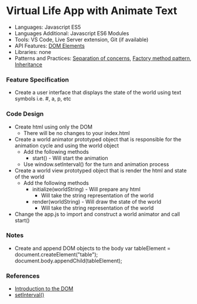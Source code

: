 
# Virtual Life App with Animate Text

* Languages: Javascript ES5
* Languages Additional: Javascript ES6 Modules
* Tools: VS Code, Live Server extension, Git (if available)
* API Features: [DOM Elements](http://brickhousecodecamp.org/docs/Javascript/developer.mozilla.org/en-US/docs/Web/API/Document_Object_Model.html)
* Libraries: none
* Patterns and Practices: [Separation of concerns](http://brickhousecodecamp.org/wikipedia/separation_of_concerns.html), [Factory method pattern](http://brickhousecodecamp.org/wikipedia/factory_method_pattern.html), [Inheritance](http://brickhousecodecamp.org/wikipedia/inheritance_oop.html)

### Feature Specification

* Create a user interface that displays the state of the world using text symbols i.e. #, a, p, etc

### Code Design

* Create html using only the DOM
	* There will be no changes to your index.html
* Create a world animator prototyped object that is responsible for the animation cycle and using the world object
	* Add the following methods
		* start() - Will start the animation
	* Use window.setInterval() for the turn and animation process
* Create a world view prototyped object that is render the html and state of the world
	* Add the following methods 
		* initialize(worldString) - Will prepare any html
			* Will take the string representation of the world
		* render(worldString) - Will draw the state of the world
			* Will take the string representation of the world
* Change the app.js to import and construct a world animator and call start()

### Notes

* Create and append DOM objects to the body
		var tableElement = document.createElement("table");
		document.body.appendChild(tableElement);

### References

* [Introduction to the DOM](http://brickhousecodecamp.org/docs/javascript/developer.mozilla.org/en-US/docs/Web/API/Document_object_model/Introduction.html)
* [setInterval()](http://brickhousecodecamp.org/docs/javascript/developer.mozilla.org/en-US/docs/Web/API/WindowOrWorkerGlobalScope/setInterval-2.html)